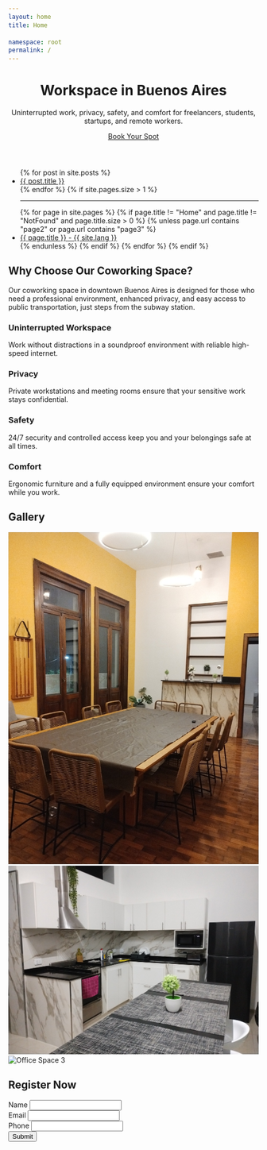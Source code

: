 ```yaml
---
layout: home
title: Home

namespace: root
permalink: /
---
```

<!-- Header Section -->
<header class="landing">
    <div class="overlay">
        <div class="container">
            <h1 class="display-4">Workspace in Buenos Aires</h1>
            <p class="lead">Uninterrupted work, privacy, safety, and comfort for freelancers, students, startups, and remote workers.</p>
            <a href="#register" class="btn btn-primary btn-lg cta-button">Book Your Spot</a>
        </div>
    </div>
</header>

<section>
    <div class="posts">
        <ul class="posts-list">
        {% for post in site.posts %}
            <li class="post-link">
            <a class="post-title" href="{{ site.baseurl }}{{ post.url }}">
                {{ post.title }}
            </a>
            </li>
        {% endfor %}
        {% if site.pages.size > 1 %}
            <hr>
            {% for page in site.pages %}
            {% if page.title != "Home" and page.title != "NotFound" and page.title.size > 0 %}
                {% unless page.url contains "page2" or page.url contains "page3" %}
                <li class="post-link">
                    <a class="post-title" href="{{ site.baseurl }}{{ page.url }}">
                    {{ page.title }} - {{ site.lang }}
                    </a>
                </li>
                {% endunless %}
            {% endif %}
            {% endfor %}
        {% endif %}
        </ul>
    </div>
</section>

<!-- features Section -->
<section id="features" class="py-5">
    <div class="container text-center">
        <h2>Why Choose Our Coworking Space?</h2>
        <p class="lead pb-3">
            Our coworking space in downtown Buenos Aires is designed for those who need a professional environment,  
            enhanced privacy, and easy access to public transportation, just steps from the subway station.
        </p>
        <div class="features-grid">
            <div class="feature-item">
                <h3>Uninterrupted Workspace</h3>
                <p>Work without distractions in a soundproof environment with reliable high-speed internet.</p>
            </div>
            <div class="feature-item">
                <h3>Privacy</h3>
                <p>Private workstations and meeting rooms ensure that your sensitive work stays confidential.</p>
            </div>
            <div class="feature-item">
                <h3>Safety</h3>
                <p>24/7 security and controlled access keep you and your belongings safe at all times.</p>
            </div>
            <div class="feature-item">
                <h3>Comfort</h3>
                <p>Ergonomic furniture and a fully equipped environment ensure your comfort while you work.</p>
            </div>
        </div>
    </div>
</section>

<!-- Gallery Section -->
<section id="gallery" class="py-5 bg-light">
    <div class="container">
        <h2 class="text-center">Gallery</h2>
        <div class="row gallery">
            <div class="col-md-4">
                <div class="img-container mb-2">
                    <img src="/assets/gallery/gallery1.jpg" alt="Office Space 1">
                </div>
            </div>
            <div class="col-md-4">
                <div class="img-container mb-2">
                    <img src="/assets/gallery/gallery2.jpg" alt="Office Space 2">
                </div>
            </div>
            <div class="col-md-4">
                <div class="img-container mb-2">
                    <img src="/assets/gallery/gallery3.jpg" alt="Office Space 3">
                </div>
            </div>
        </div>
    </div>
</section>

<!-- Registration Section -->
<section id="register" class="py-5">
    <div class="container">
        <h2 class="text-center">Register Now</h2>
        <form id="registerForm" class="col-md-6 mx-auto">
            <div class="mb-3">
                <label for="name" class="form-label">Name</label>
                <input type="text" class="form-control" id="name" required>
            </div>
            <div class="mb-3">
                <label for="email" class="form-label">Email</label>
                <input type="email" class="form-control" id="email" required>
            </div>
            <div class="mb-3">
                <label for="phone" class="form-label">Phone</label>
                <input type="tel" class="form-control" id="phone" required>
            </div>
            <button type="submit" id="submit-register" class="btn btn-primary w-100">Submit</button>
        </form>
    </div>
</section>
